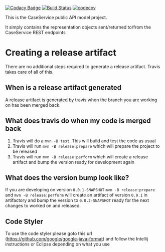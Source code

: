 [![Codacy Badge](https://api.codacy.com/project/badge/Grade/7397e523b7a34b429825386bac142fcc)](https://www.codacy.com/app/sdcplatform/rm-casesvc-api?utm_source=github.com&amp;utm_medium=referral&amp;utm_content=ONSdigital/rm-casesvc-api&amp;utm_campaign=Badge_Grade)
[![Build Status](https://travis-ci.org/ONSdigital/rm-casesvc-api.svg?branch=master)](https://travis-ci.org/ONSdigital/rm-casesvc-api)
[![codecov](https://codecov.io/gh/ONSdigital/rm-casesvc-api/branch/master/graph/badge.svg)](https://codecov.io/gh/ONSdigital/rm-casesvc-api)

This is the CaseService public API model project.

It simply contains the representation objects sent/returned to/from the CaseService REST endpoints

# Creating a release artifact
There are no additional steps required to generate a release artifact. Travis takes care of all of this.

## When is a release artifact generated
A release artifact is generated by travis when the branch you are working on has been merged back.

## What does travis do when my code is merged back
1. Travis will do a `mvn -B test`. This will build and test the code as usual
1. Travis will run `mvn -B release:prepare` which will prepare the project to be released
1. Travis will run `mvn -B release:perform` which will create a release artifact and bump the version ready for development again

## What does the version bump look like?
If you are developing on version `0.0.1-SNAPSHOT` `mvn -B release:prepare` and `mvn -B release:perform` will create an artifact of version `0.0.1` in artifactory and bump the version to `0.0.2-SNAPSHOT` ready for the next changes to worked on and released.

## Code Styler
To use the code styler please goto this url (https://github.com/google/google-java-format) and follow the Intellij instructions or Eclipse depending on what you use
